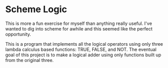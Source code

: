 # Scheme Logic

This is more a fun exercise for myself than anything really useful. I've wanted to
dig into scheme for awhile and this seemed like the perfect opportunity.

This is a program that implements all the logical operators using only three lambda calculus
based functions: TRUE, FALSE, and NOT.  The eventual goal of this project is to make a logical
adder using only functions built up from the original three.
